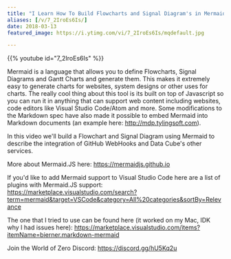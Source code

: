 ```yaml
---
title: "I Learn How To Build Flowcharts and Signal Diagram's in Mermaid.JS"
aliases: [/v/7_2IroEs6Is/]
date: 2018-03-13
featured_image: https://i.ytimg.com/vi/7_2IroEs6Is/mqdefault.jpg

---
```


{{% youtube id="7_2IroEs6Is" %}}

Mermaid is a language that allows you to define Flowcharts, Signal Diagrams and Gantt Charts and generate them. This makes it extremely easy to generate charts for websites, system designs or other uses for charts. The really cool thing about this tool is its built on top of Javascript so you can run it in anything that can support web content including websites, code editors like Visual Studio Code/Atom and more. Some modifications to the Markdown spec have also made it possible to embed Mermaid into Markdown documents (an example here: http://mdp.tylingsoft.com).

In this video we'll build a Flowchart and Signal Diagram using Mermaid to describe the integration of GitHub WebHooks and Data Cube's other services.

More about Mermaid.JS here: https://mermaidjs.github.io

If you'd like to add Mermaid support to Visual Studio Code here are a list of plugins with Mermaid.JS support: https://marketplace.visualstudio.com/search?term=mermaid&target=VSCode&category=All%20categories&sortBy=Relevance

The one that I tried to use can be found here (it worked on my Mac, IDK why I had issues here): https://marketplace.visualstudio.com/items?itemName=bierner.markdown-mermaid

Join the World of Zero Discord: https://discord.gg/hU5Kq2u